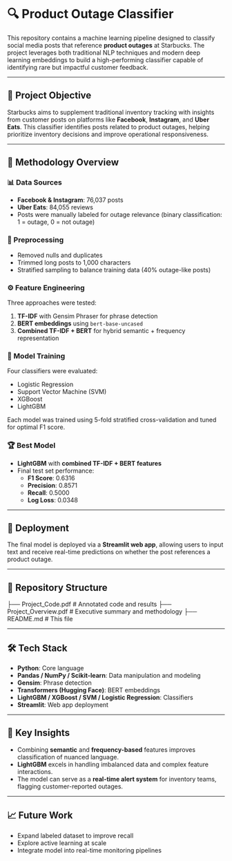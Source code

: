
# 🔍 Product Outage Classifier

This repository contains a machine learning pipeline designed to classify social media posts that reference **product outages** at Starbucks. The project leverages both traditional NLP techniques and modern deep learning embeddings to build a high-performing classifier capable of identifying rare but impactful customer feedback.

---

## 🎯 Project Objective

Starbucks aims to supplement traditional inventory tracking with insights from customer posts on platforms like **Facebook**, **Instagram**, and **Uber Eats**. This classifier identifies posts related to product outages, helping prioritize inventory decisions and improve operational responsiveness.

---

## 🧪 Methodology Overview

### 📊 Data Sources
- **Facebook & Instagram**: 76,037 posts
- **Uber Eats**: 84,055 reviews
- Posts were manually labeled for outage relevance (binary classification: 1 = outage, 0 = not outage)

### 🧼 Preprocessing
- Removed nulls and duplicates
- Trimmed long posts to 1,000 characters
- Stratified sampling to balance training data (40% outage-like posts)

### ⚙️ Feature Engineering
Three approaches were tested:
1. **TF-IDF** with Gensim Phraser for phrase detection
2. **BERT embeddings** using `bert-base-uncased`
3. **Combined TF-IDF + BERT** for hybrid semantic + frequency representation

### 🧠 Model Training
Four classifiers were evaluated:
- Logistic Regression
- Support Vector Machine (SVM)
- XGBoost
- LightGBM

Each model was trained using 5-fold stratified cross-validation and tuned for optimal F1 score.

### 🏆 Best Model
- **LightGBM** with **combined TF-IDF + BERT features**
- Final test set performance:
  - **F1 Score**: 0.6316
  - **Precision**: 0.8571
  - **Recall**: 0.5000
  - **Log Loss**: 0.0348

---

## 🚀 Deployment

The final model is deployed via a **Streamlit web app**, allowing users to input text and receive real-time predictions on whether the post references a product outage.

---

## 📁 Repository Structure
├── Project_Code.pdf # Annotated code and results 
├── Project_Overview.pdf # Executive summary and methodology 
├── README.md # This file

---

## 🛠 Tech Stack

- **Python**: Core language
- **Pandas / NumPy / Scikit-learn**: Data manipulation and modeling
- **Gensim**: Phrase detection
- **Transformers (Hugging Face)**: BERT embeddings
- **LightGBM / XGBoost / SVM / Logistic Regression**: Classifiers
- **Streamlit**: Web app deployment

---

## 📌 Key Insights

- Combining **semantic** and **frequency-based** features improves classification of nuanced language.
- **LightGBM** excels in handling imbalanced data and complex feature interactions.
- The model can serve as a **real-time alert system** for inventory teams, flagging customer-reported outages.

---

## 📈 Future Work

- Expand labeled dataset to improve recall
- Explore active learning at scale
- Integrate model into real-time monitoring pipelines
